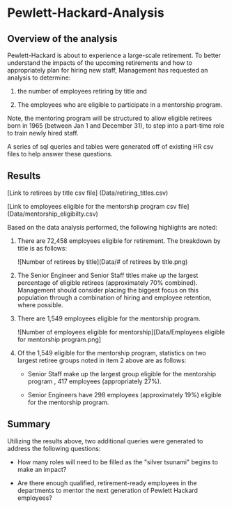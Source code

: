 # Pewlett-Hackard-Analysis

## Overview of the analysis

Pewlett-Hackard is about to experience a large-scale retirement. To better understand the impacts of the upcoming retirements and how to appropriately plan for hiring new staff, Management has requested an analysis to determine:

 1. the number of employees retiring by title and

 2. The employees who are eligible to participate in a mentorship program. 

Note, the mentoring program will be structured to allow eligible retirees born in 1965 (between Jan 1 and December 31), to step into a part-time role to train newly hired staff.


A series of sql queries and tables were generated off of existing HR csv files to help answer these questions. 
 
## Results

   [Link to retirees by title csv file] (Data/retiring_titles.csv)
   
   [Link to employees eligible for the mentorship program csv file] (Data/mentorship_eligibilty.csv)

Based on the data analysis performed, the following highlights are noted:

1. There are 72,458 employees eligible for retirement. The breakdown by title is as follows:

   ![Number of retirees by title](Data/# of retirees by title.png)
    
2. The Senior Engineer and Senior Staff titles make up the largest percentage of eligible retirees (approximately 70% combined). Management should consider placing the biggest focus on this population through a combination of hiring and employee retention, where possible.

3. There are 1,549 employees eligible for the mentorship program. 

   ![Number of employees eligible for mentorship][Data/Employees eligible for mentorship program.png]

4. Of the 1,549 eligible for the mentorship program, statistics on two largest retiree groups noted in item 2 above are as follows:

   - Senior Staff make up the largest group eligible for the mentorship program , 417 employees (appropriately 27%).
   
   - Senior Engineers have 298 employees (approximately 19%) eligible for the mentorship program. 

## Summary

Utilizing the results above, two additional queries were generated to address the following questions:
 

 - How many roles will need to be filled as the "silver tsunami" begins to make an impact?

 - Are there enough qualified, retirement-ready employees in the departments to mentor the next generation of Pewlett Hackard employees?
